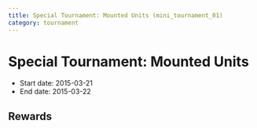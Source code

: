 ```yaml
---
title: Special Tournament: Mounted Units (mini_tournament_01)
category: tournament
---
```

# Special Tournament: Mounted Units

  * Start date: 2015-03-21
  * End date: 2015-03-22

## Rewards


